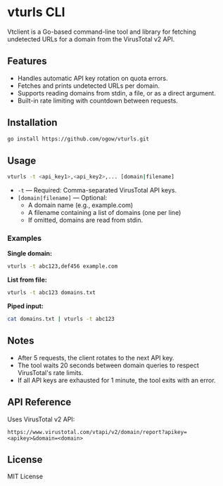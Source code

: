 # vturls CLI

Vtclient is a Go-based command-line tool and library for fetching undetected URLs for a domain from the VirusTotal v2 API.

## Features

+ Handles automatic API key rotation on quota errors.
+ Fetches and prints undetected URLs per domain.
+ Supports reading domains from stdin, a file, or as a direct argument.
+ Built-in rate limiting with countdown between requests.

## Installation

```bash
go install https://github.com/ogow/vturls.git
```

## Usage

```bash
vturls -t <api_key1>,<api_key2>,... [domain|filename]
```

+ `-t` — Required: Comma-separated VirusTotal API keys.
+ `[domain|filename]` — Optional:
    + A domain name (e.g., example.com)
    + A filename containing a list of domains (one per line)
    + If omitted, domains are read from stdin.

### Examples

**Single domain:**
```bash
vturls -t abc123,def456 example.com
```

**List from file:**

```bash
vturls -t abc123 domains.txt
```

**Piped input:**

```bash
cat domains.txt | vturls -t abc123
```

## Notes

+ After 5 requests, the client rotates to the next API key.
+ The tool waits 20 seconds between domain queries to respect VirusTotal's rate limits.
+ If all API keys are exhausted for 1 minute, the tool exits with an error.

## API Reference

Uses VirusTotal v2 API:

```plain
https://www.virustotal.com/vtapi/v2/domain/report?apikey=<apikey>&domain=<domain>
```

## License
MIT License


